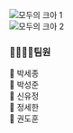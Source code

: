 
![모두의 크아 1](https://github.com/lifedesigner88/be03-1st-3team-Crazy_Arcade_Game/assets/57553339/4a9c0eb0-5dd9-4171-bcf6-9e5f6d652d82)
<br/>
![모두의 크아 2](https://github.com/lifedesigner88/be03-1st-3team-Crazy_Arcade_Game/assets/57553339/961f5634-9092-4489-9923-48126cf2e93b)

### 👯‍♂️👯‍♀️팀원<br/>
🤠 박세종<br/>
🦁 박성준<br/>
🐸 신유정<br/>
🐹 정세한<br/>
🐼 권도훈<br/>
